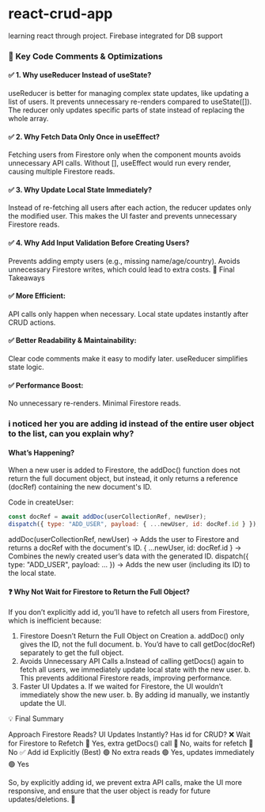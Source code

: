 # react-crud-app

learning react through project. Firebase integrated for DB support

### 📝 Key Code Comments & Optimizations

#### ✅ 1. Why useReducer Instead of useState?

useReducer is better for managing complex state updates, like updating a list of users.
It prevents unnecessary re-renders compared to useState([]).
The reducer only updates specific parts of state instead of replacing the whole array.

#### ✅ 2. Why Fetch Data Only Once in useEffect?

Fetching users from Firestore only when the component mounts avoids unnecessary API calls.
Without [], useEffect would run every render, causing multiple Firestore reads.

#### ✅ 3. Why Update Local State Immediately?

Instead of re-fetching all users after each action, the reducer updates only the modified user.
This makes the UI faster and prevents unnecessary Firestore reads.

#### ✅ 4. Why Add Input Validation Before Creating Users?

Prevents adding empty users (e.g., missing name/age/country).
Avoids unnecessary Firestore writes, which could lead to extra costs.
🚀 Final Takeaways

#### ✅ More Efficient:

API calls only happen when necessary.
Local state updates instantly after CRUD actions.

#### ✅ Better Readability & Maintainability:

Clear code comments make it easy to modify later.
useReducer simplifies state logic.

#### ✅ Performance Boost:

No unnecessary re-renders.
Minimal Firestore reads.

### i noticed her you are adding id instead of the entire user object to the list, can you explain why?

#### What’s Happening?

When a new user is added to Firestore, the addDoc() function does not return the full document object, but instead, it only returns a reference (docRef) containing the new document's ID.

Code in createUser:

```JavaScript
const docRef = await addDoc(userCollectionRef, newUser);
dispatch({ type: "ADD_USER", payload: { ...newUser, id: docRef.id } });
```

addDoc(userCollectionRef, newUser) → Adds the user to Firestore and returns a docRef with the document's ID.
{ ...newUser, id: docRef.id } → Combines the newly created user’s data with the generated ID.
dispatch({ type: "ADD_USER", payload: ... }) → Adds the new user (including its ID) to the local state.

#### ❓ Why Not Wait for Firestore to Return the Full Object?

If you don’t explicitly add id, you’ll have to refetch all users from Firestore, which is inefficient because:

1. Firestore Doesn’t Return the Full Object on Creation
   a. addDoc() only gives the ID, not the full document.
   b. You’d have to call getDoc(docRef) separately to get the full object.
2. Avoids Unnecessary API Calls
   a.Instead of calling getDocs() again to fetch all users, we immediately update local state with the new user.
   b. This prevents additional Firestore reads, improving performance.
3. Faster UI Updates
   a. If we waited for Firestore, the UI wouldn’t immediately show the new user.
   b. By adding id manually, we instantly update the UI.

💡 Final Summary

Approach Firestore Reads? UI Updates Instantly? Has id for CRUD?
❌ Wait for Firestore to Refetch 🔴 Yes, extra getDocs() call 🔴 No, waits for refetch 🔴 No
✅ Add id Explicitly (Best) 🟢 No extra reads 🟢 Yes, updates immediately 🟢 Yes

So, by explicitly adding id, we prevent extra API calls, make the UI more responsive, and ensure that the user object is ready for future updates/deletions. 🚀
